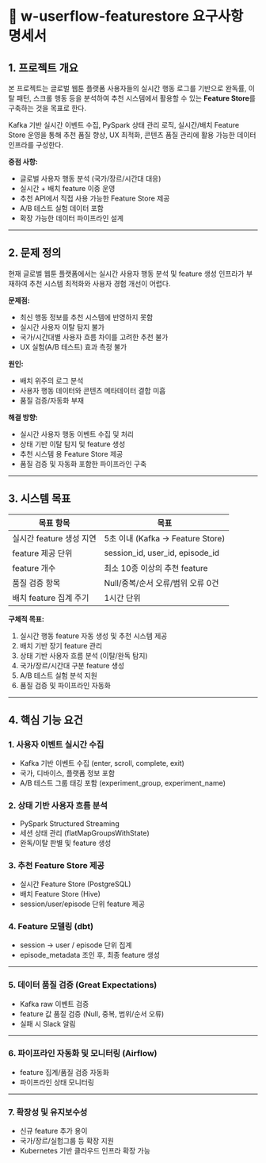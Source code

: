 # 📘 w-userflow-featurestore 요구사항 명세서

## 1. 프로젝트 개요

본 프로젝트는 글로벌 웹툰 플랫폼 사용자들의 실시간 행동 로그를 기반으로
완독률, 이탈 패턴, 스크롤 행동 등을 분석하여
추천 시스템에서 활용할 수 있는 **Feature Store**를 구축하는 것을 목표로 한다.

Kafka 기반 실시간 이벤트 수집, PySpark 상태 관리 로직, 실시간/배치 Feature Store 운영을 통해
추천 품질 향상, UX 최적화, 콘텐츠 품질 관리에 활용 가능한 데이터 인프라를 구성한다.

**중점 사항:**

- 글로벌 사용자 행동 분석 (국가/장르/시간대 대응)
- 실시간 + 배치 feature 이중 운영
- 추천 API에서 직접 사용 가능한 Feature Store 제공
- A/B 테스트 실험 데이터 포함
- 확장 가능한 데이터 파이프라인 설계

---

## 2. 문제 정의

현재 글로벌 웹툰 플랫폼에서는 실시간 사용자 행동 분석 및 feature 생성 인프라가 부재하여
추천 시스템 최적화와 사용자 경험 개선이 어렵다.

**문제점:**
- 최신 행동 정보를 추천 시스템에 반영하지 못함
- 실시간 사용자 이탈 탐지 불가
- 국가/시간대별 사용자 흐름 차이를 고려한 추천 불가
- UX 실험(A/B 테스트) 효과 측정 불가

**원인:**
- 배치 위주의 로그 분석
- 사용자 행동 데이터와 콘텐츠 메타데이터 결합 미흡
- 품질 검증/자동화 부재

**해결 방향:**
- 실시간 사용자 행동 이벤트 수집 및 처리
- 상태 기반 이탈 탐지 및 feature 생성
- 추천 시스템 용 Feature Store 제공
- 품질 검증 및 자동화 포함한 파이프라인 구축

---

## 3. 시스템 목표

| 목표 항목 | 목표 |
|-----------|------|
| 실시간 feature 생성 지연 | 5초 이내 (Kafka -> Feature Store) |
| feature 제공 단위 | session_id, user_id, episode_id |
| feature 개수 | 최소 10종 이상의 추천 feature |
| 품질 검증 항목 | Null/중복/순서 오류/범위 오류 0건 |
| 배치 feature 집계 주기 | 1시간 단위 |

**구체적 목표:**
1. 실시간 행동 feature 자동 생성 및 추천 시스템 제공
2. 배치 기반 장기 feature 관리
3. 상태 기반 사용자 흐름 분석 (이탈/완독 탐지)
4. 국가/장르/시간대 구분 feature 생성
5. A/B 테스트 실험 분석 지원
6. 품질 검증 및 파이프라인 자동화

---

## 4. 핵심 기능 요건

### 1. 사용자 이벤트 실시간 수집
- Kafka 기반 이벤트 수집 (enter, scroll, complete, exit)
- 국가, 디바이스, 플랫폼 정보 포함
- A/B 테스트 그룹 태깅 포함 (experiment_group, experiment_name)

### 2. 상태 기반 사용자 흐름 분석
- PySpark Structured Streaming
- 세션 상태 관리 (flatMapGroupsWithState)
- 완독/이탈 판별 및 feature 생성

### 3. 추천 Feature Store 제공
- 실시간 Feature Store (PostgreSQL)
- 배치 Feature Store (Hive)
- session/user/episode 단위 feature 제공

### 4. Feature 모델링 (dbt)
- session -> user / episode 단위 집계
- episode_metadata 조인 후, 최종 feature 생성

---

### 5. 데이터 품질 검증 (Great Expectations)
- Kafka raw 이벤트 검증
- feature 값 품질 검증 (Null, 중복, 범위/순서 오류)
- 실패 시 Slack 알림

---

### 6. 파이프라인 자동화 및 모니터링 (Airflow)
- feature 집계/품질 검증 자동화
- 파이프라인 상태 모니터링

---

### 7. 확장성 및 유지보수성
- 신규 feature 추가 용이
- 국가/장르/실험그룹 등 확장 지원
- Kubernetes 기반 클라우드 인프라 확장 가능